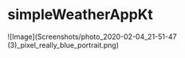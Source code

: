 # simpleWeatherAppKt

![Image](Screenshots/photo_2020-02-04_21-51-47 (3)_pixel_really_blue_portrait.png)
